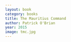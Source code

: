```yaml
---
layout: book
category: books
title: The Mauritius Command
author: Patrick O'Brian
year: 2015
image: tmc.jpg
---
```

